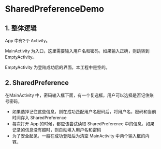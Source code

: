 # SharedPreferenceDemo

## 1. 整体逻辑

App 中有2个 Activity。

MainActivity 为入口，这里需要输入用户名和密码，如果输入正确，则跳转到 EmptyActivity。

EmptyActivity 为登陆成功后的界面，本工程中是空的。

## 2. SharedPreference

在MainActivity 中，密码输入框下面，有一个复选框，用户可以选择是否记住账号密码。

- 如果选择记住这些信息，则在成功匹配用户名密码后，将用户名，密码和当前时间存入 SharedPreference
- 每次打开 App 的时候，都应该尝试读取 SharedPreference 中的信息，如果记录的信息没有超时，则自动填入用户名和密码
- 为了安全起见，一般在成功登陆后为清空 MainActivity 中两个输入框的内容。